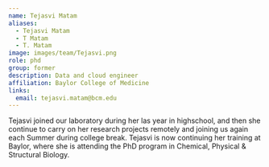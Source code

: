 ```yaml
---
name: Tejasvi Matam
aliases:
  - Tejasvi Matam
  - T Matam
  - T. Matam
image: images/team/Tejasvi.png
role: phd
group: former
description: Data and cloud engineer 
affiliation: Baylor College of Medicine
links:
  email: tejasvi.matam@bcm.edu
---
```


Tejasvi joined our laboratory during her las year in highschool, and then she continue to carry on her research projects remotely and joining us again each Summer during college break. Tejasvi is now continuing her training at Baylor, where she is attending the PhD program in Chemical, Physical & Structural Biology.